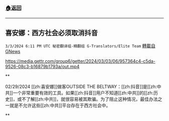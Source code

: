 ###  [:house:返回](README.md)
---


## 喜安娜：西方社会必须取消抖音
`3/3/2024 6:11 PM UTC 秘密翻译组-精翻组 G-Translators/Elite Team` [轉載自GNews](https://gnews.org/articles/2361403)


https://media.gettr.com/group6/getter/2024/03/03/06/957364c4-c5da-9526-08c3-b16879b1793a/out.mp4


**

02/29/2024 [[zh:喜安娜]]做客OUTSIDE THE BELTWAY：[[zh:抖音]]是[[zh:中共]]一个非常重要有效的工具。如果[[zh:抖音]]用户不知道[[zh:中共]]的[[zh:历史]]，或不了解[[zh:中共]]，就很容易被其欺骗。为了阻止这种情况，最佳办法之一就是不允许这些[[zh:中共]]平台存在于西方社会中。

**
